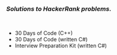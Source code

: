 ### _Solutions to HackerRank problems._ ###
</br>

- 30 Days of Code (C++)
- 30 Days of Code (written C#)
- Interview Preparation Kit (written C#)


